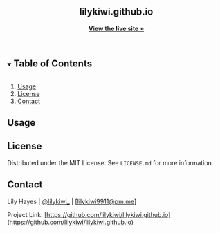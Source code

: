 <!-- PROJECT LOGO -->
<br />
<p align="center">
<!--
  <a href="https://github.com/lilykiwi/y1-csg-uni">
    <img src=".github/uni.png" alt="Logo" width="160" height="160">
  </a>
  -->

  <h2 align="center">lilykiwi.github.io</h2>

  <p align="center">
    <a href="https://lilykiwi.github.io/"><strong>View the live site »</strong></a>
  </p>
</p>
<br />

<!-- TABLE OF CONTENTS -->
<details open="open">
  <summary><h2 style="display: inline-block">Table of Contents</h2></summary>
  <ol>
    <li><a href="#usage">Usage</a></li>
    <li><a href="#license">License</a></li>
    <li><a href="#contact">Contact</a></li>
  </ol>
</details>

<!-- Usage -->

## Usage

<!-- [![Product Name Screen Shot][product-screenshot]](https://example.com) -->

<!-- LICENSE -->

## License

Distributed under the MIT License. See `LICENSE.md` for more information.

<!-- CONTACT -->

## Contact

Lily Hayes | [@lilykiwi\_](https://twitter.com/lilykiwi_) | [lilykiwi9911@pm.me]

Project Link: [https://github.com/lilykiwi/lilykiwi.github.io](https://github.com/lilykiwi/lilykiwi.github.io)
